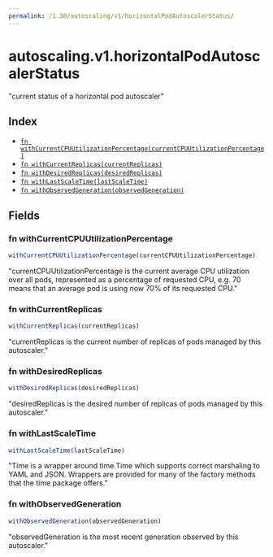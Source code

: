 ```yaml
---
permalink: /1.30/autoscaling/v1/horizontalPodAutoscalerStatus/
---
```


# autoscaling.v1.horizontalPodAutoscalerStatus

"current status of a horizontal pod autoscaler"

## Index

* [`fn withCurrentCPUUtilizationPercentage(currentCPUUtilizationPercentage)`](#fn-withcurrentcpuutilizationpercentage)
* [`fn withCurrentReplicas(currentReplicas)`](#fn-withcurrentreplicas)
* [`fn withDesiredReplicas(desiredReplicas)`](#fn-withdesiredreplicas)
* [`fn withLastScaleTime(lastScaleTime)`](#fn-withlastscaletime)
* [`fn withObservedGeneration(observedGeneration)`](#fn-withobservedgeneration)

## Fields

### fn withCurrentCPUUtilizationPercentage

```ts
withCurrentCPUUtilizationPercentage(currentCPUUtilizationPercentage)
```

"currentCPUUtilizationPercentage is the current average CPU utilization over all pods, represented as a percentage of requested CPU, e.g. 70 means that an average pod is using now 70% of its requested CPU."

### fn withCurrentReplicas

```ts
withCurrentReplicas(currentReplicas)
```

"currentReplicas is the current number of replicas of pods managed by this autoscaler."

### fn withDesiredReplicas

```ts
withDesiredReplicas(desiredReplicas)
```

"desiredReplicas is the  desired number of replicas of pods managed by this autoscaler."

### fn withLastScaleTime

```ts
withLastScaleTime(lastScaleTime)
```

"Time is a wrapper around time.Time which supports correct marshaling to YAML and JSON.  Wrappers are provided for many of the factory methods that the time package offers."

### fn withObservedGeneration

```ts
withObservedGeneration(observedGeneration)
```

"observedGeneration is the most recent generation observed by this autoscaler."